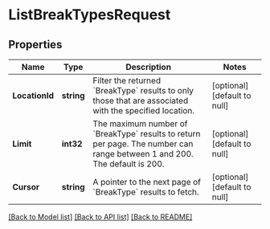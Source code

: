 # ListBreakTypesRequest

## Properties
Name | Type | Description | Notes
------------ | ------------- | ------------- | -------------
**LocationId** | **string** | Filter the returned &#x60;BreakType&#x60; results to only those that are associated with the specified location. | [optional] [default to null]
**Limit** | **int32** | The maximum number of &#x60;BreakType&#x60; results to return per page. The number can range between 1 and 200. The default is 200. | [optional] [default to null]
**Cursor** | **string** | A pointer to the next page of &#x60;BreakType&#x60; results to fetch. | [optional] [default to null]

[[Back to Model list]](../README.md#documentation-for-models) [[Back to API list]](../README.md#documentation-for-api-endpoints) [[Back to README]](../README.md)

